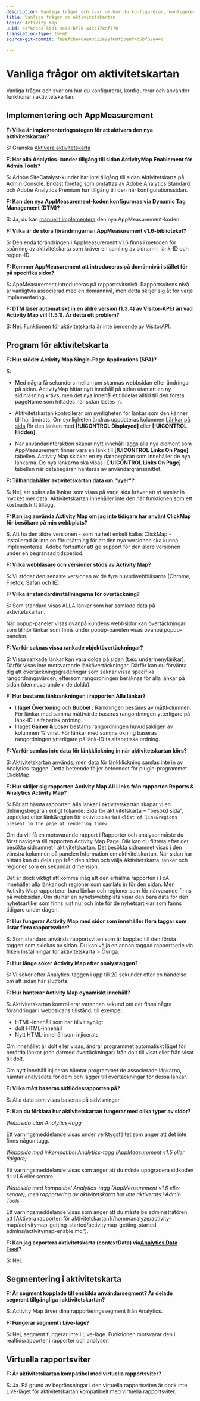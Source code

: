 ```yaml
---
description: Vanliga frågor och svar om hur du konfigurerar, konfigurerar och använder funktioner i aktivitetskartan.
title: Vanliga frågor om aktivitetskartan
topic: Activity map
uuid: e4f6d4e2-55d1-4e32-bf70-a334178af370
translation-type: tm+mt
source-git-commit: fa9efcba40ae00c22e99f68f5be8f4d5bf32e44c

---
```



# Vanliga frågor om aktivitetskartan

Vanliga frågor och svar om hur du konfigurerar, konfigurerar och använder funktioner i aktivitetskartan.

## Implementering och AppMeasurement

**F: Vilka är implementeringsstegen för att aktivera den nya aktivitetskartan?**

S: Granska [Aktivera aktivitetskarta](/help/analyze/activity-map/activitymap-getting-started/activitymap-getting-started-admins/activitymap-enable.md)

**F: Har alla Analytics-kunder tillgång till sidan ActivityMap Enablement för Admin Tools?**

S: Adobe SiteCatalyst-kunder har inte tillgång till sidan Aktivitetskarta på Admin Console. Endast företag som omfattas av Adobe Analytics Standard och Adobe Analytics Premium har tillgång till den här konfigurationssidan.

**F: Kan den nya AppMeasurement-koden konfigureras via Dynamic Tag Management (DTM)?**

S: Ja, du kan [manuellt implementera](https://marketing.adobe.com/resources/help/en_US/dtm/analytics_dtm.html) den nya AppMeasurement-koden.

**F: Vilka är de stora förändringarna i AppMeasurement v1.6-biblioteket?**

S: Den enda förändringen i AppMeasurement v1.6 finns i metoden för spårning av aktivitetskarta som kräver en samling av sidnamn, länk-ID och region-ID.

**F: Kommer AppMeasurement att introduceras på domännivå i stället för på specifika sidor?**

S: AppMeasurement introduceras på rapportsvitsnivå. Rapportsvitens nivå är vanligtvis associerad med en domännivå, men detta skiljer sig åt för varje implementering.

**F: DTM läser automatiskt in en äldre version (1.3.4) av Visitor-API:t än vad Activity Map vill (1.5.1). Är detta ett problem?**

S: Nej. Funktionen för aktivitetskarta är inte beroende av VisitorAPI.

## Program för aktivitetskarta

**F: Hur stöder Activity Map Single-Page Applications (SPA)?**

S:

* Med några få sekunders mellanrum skannas webbsidan efter ändringar på sidan. ActivityMap hittar nytt innehåll på sidan utan att en ny sidinläsning krävs, men det nya innehållet tilldelas alltid till den första pageName som hittades när sidan lästes in.

* Aktivitetskartan kontrollerar om synligheten för länkar som den känner till har ändrats. Om synligheten ändras uppdateras kolumnen [Länkar på sida](/help/analyze/activity-map/activitymap-links-report.md) för den länken med **[!UICONTROL Displayed]** eller **[!UICONTROL Hidden]**.

* När användarinteraktion skapar nytt innehåll läggs alla nya element som AppMeasurement finner vara en länk till **[!UICONTROL Links On Page]** tabellen. Activity Map skickar en ny databegäran som innehåller de nya länkarna. De nya länkarna ska visas i **[!UICONTROL Links On Page]** tabellen när databegäran hanteras av användargränssnittet.

**F: Tillhandahåller aktivitetskartan data om &quot;vyer&quot;?**

S: Nej, att spåra alla länkar som visas på varje sida kräver att vi samlar in mycket mer data. Aktivitetskartan innehåller inte den här funktionen som ett kostnadsfritt tillägg.

**F: Kan jag använda Activity Map om jag inte tidigare har använt ClickMap för besökare på min webbplats?**

S: Att ha den äldre versionen - som nu helt enkelt kallas ClickMap - installerad är inte en förutsättning för att den nya versionen ska kunna implementeras. Adobe fortsätter att ge support för den äldre versionen under en begränsad tidsperiod.

**F: Vilka webbläsare och versioner stöds av Activity Map?**

S: Vi stöder den senaste versionen av de fyra huvudwebbläsarna (Chrome, Firefox, Safari och IE).

**F: Vilka är standardinställningarna för övertäckning?**

S: Som standard visas ALLA länkar som har samlade data på aktivitetskartan.

När popup-paneler visas ovanpå kundens webbsidor kan övertäckningar som tillhör länkar som finns under popup-panelen visas ovanpå popup-panelen.

**F: Varför saknas vissa rankade objektövertäckningar?**

S: Vissa rankade länkar kan vara dolda på sidan (t.ex. undermenylänkar). Därför visas inte motsvarande länkövertäckningar. Därför kan du förvänta dig att övertäckningsgraderingar som saknar vissa specifika rangordningsvärden, eftersom rangordningen beräknas för alla länkar på sidan (den nuvarande + de dolda).

**F: Hur bestäms länkrankningen i rapporten Alla länkar?**

* I **läget Övertoning** och **Bubbel** : Rankningen bestäms av måttkolumnen. För länkar med samma måttvärde baseras rangordningen ytterligare på länk-ID i alfabetisk ordning.
* I läget **Gainer &amp; Loser** bestäms rangordningen huvudsakligen av kolumnen % vinst. För länkar med samma ökning baseras rangordningen ytterligare på länk-ID:ts alfabetiska ordning.

**F: Varför samlas inte data för länkklickning in när aktivitetskartan körs?**

S: Aktivitetskartan används, men data för länkklickning samlas inte in av Analytics-taggen. Detta beteende följer beteendet för plugin-programmet ClickMap.

**F: Hur skiljer sig rapporten Activity Map All Links från rapporten Reports &amp; Analytics Activity Map?**

S: För att hämta rapporten Alla länkar i aktivitetskartan skapar vi en delningsbegäran enligt följande: Sida för aktivitetskarta = &quot;besökd sida&quot;, uppdelad efter länk&amp;region för aktivitetskarta i `<list of link&regions present in the page at rendering time>`.

Om du vill få en motsvarande rapport i Rapporter och analyser måste du först navigera till rapporten Activity Map Page. Där kan du filtrera efter det besökta sidnamnet i aktivitetskartan. Det besökta sidnamnet visas i den vänstra kolumnen på panelen Information om aktivitetskartan. När sidan har hittats kan du dela upp från den sidan och välja Aktivitetskarta, länkar och regioner som en sekundär dimension.

Det är dock viktigt att komma ihåg att den erhållna rapporten i FoA innehåller alla länkar och regioner som samlats in för den sidan. Men Activity Map rapporterar bara länkar och regioner som för närvarande finns på webbsidan. Om du har en nyhetswebbplats visar den bara data för den nyhetsartikel som finns just nu, och inte för de nyhetsartiklar som fanns tidigare under dagen.

**F: Hur fungerar Activity Map med sidor som innehåller flera taggar som listar flera rapportsviter?**

S: Som standard används rapportsviten som är kopplad till den första taggen som skickas av sidan. Du kan välja en annan taggad rapportserie via fliken Inställningar för aktivitetskarta > Övriga.

**F: Hur länge söker Activity Map efter analystaggen?**

S: Vi söker efter Analytics-taggen i upp till 20 sekunder efter en händelse om att sidan har slutförts.

**F: Hur hanterar Activity Map dynamiskt innehåll?**

S: Aktivitetskartan kontrollerar varannan sekund om det finns några förändringar i webbsidans tillstånd, till exempel:

* HTML-innehåll som har blivit synligt
* dolt HTML-innehåll
* Nytt HTML-innehåll som injicerats

Om innehållet är dolt eller visas, ändrar programmet automatiskt läget för berörda länkar (och därmed övertäckningar) från dolt till visat eller från visat till dolt.

Om nytt innehåll injiceras hämtar programmet de associerade länkarna, hämtar analysdata för dem och lägger till övertäckningar för dessa länkar.

**F: Vilka mått baseras sidflödesrapporten på?**

S: Alla data som visas baseras på sidvisningar.

**F: Kan du förklara hur aktivitetskartan fungerar med olika typer av sidor?**

*Webbsida utan Analytics-tagg*

Ett varningsmeddelande visas under verktygsfältet som anger att det inte finns någon tagg.

*Webbsida med inkompatibel Analytics-tagg (AppMeasurement v1.5 eller tidigare)*

Ett varningsmeddelande visas som anger att du måste uppgradera sidkoden till v1.6 eller senare.

*Webbsida med kompatibel Analytics-tagg (AppMeasurement v1.6 eller senare), men rapportering av aktivitetskarta har inte aktiverats i Admin Tools*

Ett varningsmeddelande visas som anger att du måste be administratören att \[Aktivera rapporten för aktivitetskartan\](/home/analyze/activity-map/activitymap-getting-started/activitymap-getting-started-admins/activitymap-enable.md&quot;).

**F: Kan jag exportera aktivitetskarta (contextData) via[Analytics Data Feed](https://docs.adobe.com/content/help/en/analytics/export/analytics-data-feed/data-feed-overview.html)?**

S: Nej.

## Segmentering i aktivitetskarta

**F: Är segment kopplade till enskilda användarsegment? Är delade segment tillgängliga i aktivitetskartan?**

S: Activity Map ärver dina rapporteringssegment från Analytics.

**F: Fungerar segment i Live-läge?**

S: Nej, segment fungerar inte i Live-läge. Funktionen motsvarar den i realtidsrapporter i rapporter och analyser.

## Virtuella rapportsviter

**F: Är aktivitetskartan kompatibel med virtuella rapportsviter?**

S: Ja. På grund av begränsningar i den virtuella rapportsviten är dock inte Live-läget för aktivitetskartan kompatibelt med virtuella rapportsviter.

